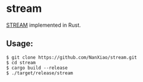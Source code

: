 # stream
[STREAM](https://www.cs.virginia.edu/stream/) implemented in Rust.

## Usage:   

    $ git clone https://github.com/NanXiao/stream.git  
    $ cd stream  
    $ cargo build --release  
    $ ./target/release/stream  
  
